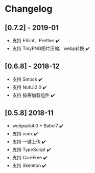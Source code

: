 # Changelog


## [0.7.2] - 2019-01
- 支持 ESlint、Prettier ✔️
- 支持 TinyPNG图片压缩、webp转换 ✔️

## [0.6.8] - 2018-12
- 支持 Smock ✔️
- 支持 NutUI2.0 ✔️
- 支持 按需加载组件 ✔️

## [0.5.8] 2018-11 
- webpack4.0 + Babel7 ✔️
- 支持 vuex ✔️
- 支持 一键上传 ✔️
- 支持 TypeScript ✔️
- 支持 CareFree ✔️
- 支持 Skeleton ✔️